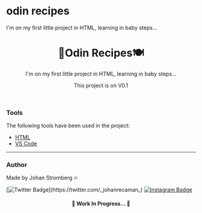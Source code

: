 # odin recipes
 I'm on my first little project in HTML, learning in baby steps...

<h1 align="center">🍹Odin Recipes🍽️</h1>

<p align="center">I'm on my first little project in HTML, learning in baby steps...</p>
<p align="center">This project is on V0.1</p>
<br>

### Tools

The following tools have been used in the project:

- [HTML](https://html.com/)
- [VS Code](https://code.visualstudio.com)
---

### Author
Made by Johan Stromberg :fire:

[![Twitter Badge](https://img.shields.io/badge/Twitter-1DA1F2?style=for-the-badge&logo=twitter&logoColor=white&link=https://twitter.com/_johanrecaman_)](https://twitter.com/_johanrecaman_)
[![Instagram Badge](https://img.shields.io/badge/-Instagram-%23E4405F?style=for-the-badge&logo=instagram&logoColor=white)](https://instagram.com/_johanrecaman_)

<h4 align="center">
  🚧  Work In Progress...  🚧
</h4>